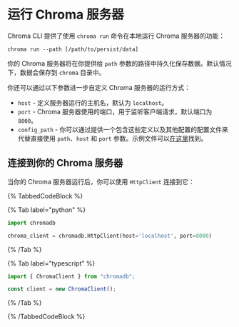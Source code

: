 # 运行 Chroma 服务器

Chroma CLI 提供了使用 `chroma run` 命令在本地运行 Chroma 服务器的功能：

```terminal
chroma run --path [/path/to/persist/data]
```

你的 Chroma 服务器将在你提供给 `path` 参数的路径中持久化保存数据。默认情况下，数据会保存到 `chroma` 目录中。

你还可以通过以下参数进一步自定义 Chroma 服务器的运行方式：
* `host` - 定义服务器运行的主机名，默认为 `localhost`。
* `port` - Chroma 服务器使用的端口，用于监听客户端请求，默认端口为 `8000`。
* `config_path` - 你可以通过提供一个包含这些定义以及其他配置的配置文件来代替直接使用 `path`、`host` 和 `port` 参数。示例文件可以[在这里](https://github.com/chroma-core/chroma/blob/main/rust/frontend/sample_configs/single_node_full.yaml)找到。

## 连接到你的 Chroma 服务器

当你的 Chroma 服务器运行后，你可以使用 `HttpClient` 连接到它：

{% TabbedCodeBlock %}

{% Tab label="python" %}
```python
import chromadb

chroma_client = chromadb.HttpClient(host='localhost', port=8000)
```
{% /Tab %}

{% Tab label="typescript" %}
```typescript
import { ChromaClient } from "chromadb";

const client = new ChromaClient();
```
{% /Tab %}

{% /TabbedCodeBlock %}